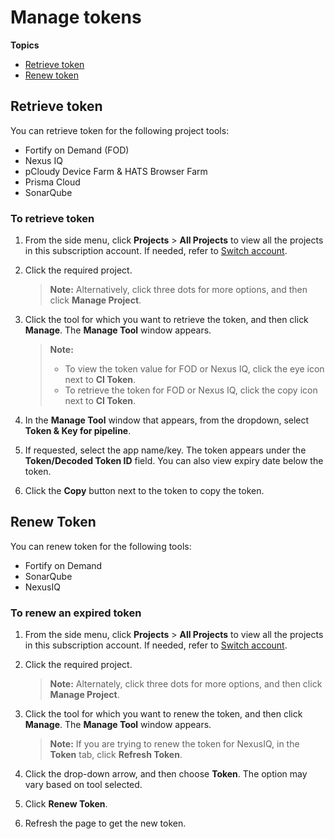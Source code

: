 # Manage tokens

**Topics**

- [Retrieve token](#retrieve-token)
- [Renew token](#renew-token)


## Retrieve token

You can retrieve token for the following project tools:  

- Fortify on Demand (FOD)
- Nexus IQ
- pCloudy Device Farm & HATS Browser Farm
- Prisma Cloud
- SonarQube


### To retrieve token

1. From the side menu, click **Projects** > **All Projects** to view all the projects in this subscription account. If needed, refer to [Switch account](manage-account).
1. Click the required project.
    > **Note:** Alternatively, click three dots for more options, and then click **Manage Project**.
1. Click the tool for which you want to retrieve the token, and then click **Manage**.
    The **Manage Tool** window appears.

    > **Note:**
    >- To view the token value for FOD or Nexus IQ, click the eye icon next to **CI Token**.
    >- To retrieve the token for FOD or Nexus IQ, click the copy icon next to **CI Token**.

1. In the **Manage Tool** window that appears, from the dropdown, select **Token & Key for pipeline**.
1. If requested, select the app name/key.
    The token appears under the **Token/Decoded Token ID** field. You can also view expiry date below the token.
1. Click the **Copy** button next to the token to copy the token.

## Renew Token

You can renew token for the following tools:
- Fortify on Demand
- SonarQube
- NexusIQ

### To renew an expired token


1. From the side menu, click **Projects** > **All Projects** to view all the projects in this subscription account. If needed, refer to [Switch account](manage-account).
1. Click the required project.
    > **Note:** Alternately, click three dots for more options, and then click **Manage Project**.
1. Click the tool for which you want to renew the token, and then click **Manage**.
    The **Manage Tool** window appears.

    > **Note:** If you are trying to renew the token for NexusIQ, in the **Token** tab, click **Refresh Token**.

1. Click the drop-down arrow, and then choose **Token**. The option may vary based on tool selected.

1. Click **Renew Token**.
1. Refresh the page to get the new token.


<!--
# Manage releases

**Topics**

- [Add release](#add-release)
- [Delete release](#delete-release)

## Add release

This feature is applicable only for FOD.

### To add a release in FOD

1. From the side menu, click **Projects** > **All Projects** to view all the projects in this subscription account. If needed, refer to [Switch account](manage-account).
1. Click the required project.
    > **Note:** Alternately, click three dots for more options, and then click **Manage Project**.
1. Click Fortify on Demand, and then click **Release**.

1. Click **New Release**.  
    The **Add New Release** window appears.
1. Enter a unique value in the **Release Name** field, and then select **Add**.  
    >**Note:** You can only use `a-z`, `A-Z`, `0-9`, `(`, `)`, `.`, `-`, and `_` characters for a release name.

    The newly added **Release Name** and **Release ID** appear in the list.


## Delete release

  There must be at least one release version in FOD, the system does not allow you to delete if there is just a single release version.

### To delete a release in FOD

1. From the side menu, click **Projects** > **All Projects** to view all the projects in this subscription account. If needed, refer to [Switch account](manage-account).
1. Click the required project.
    > **Note:** Alternately, click three dots for more options, and then click **Manage Project**.
1. Click Fortify on Demand, and then click **Release**.
1. Click the delete icon corresponding to the release version to be deleted.
    The **Remove FOD Release** window appears.
1. Type *REMOVE* to confirm, and click *Proceed**.
  The release version is deleted from here as well as from the Fortify **Releases** list.
>**Note**: You can reuse the name of the deleted version only after 72 hours.
-->